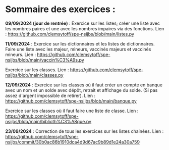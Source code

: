 # Sommaire des exercices :

**09/09/2024 (jour de rentrée)** : Exercice sur les listes; créer une liste avec les nombres paires et une avec les nombres impaires via des fonctions.
Lien : https://github.com/clemsytoff/spe-nsijbs/blob/main/listes.py

**11/09/2024** : Exercice sur les dictionnaires et les listes de dictionnaires. Faire une liste avec les majeur, mineurs, vaccinés majeurs et vaccinés mineurs.
Lien : https://github.com/clemsytoff/spe-nsijbs/blob/main/vaccin%C3%A9s.py

Exercice sur les classes. Lien : https://github.com/clemsytoff/spe-nsijbs/blob/main/classes.py

**12/09/2024** : Exercice sur les classes où il faut créer un compte en banque avec un nom et un solde avec dépôt, retrait et affichage du solde. (Si pas assez d'argent impossible de retirer).
Lien : https://github.com/clemsytoff/spe-nsijbs/blob/main/banque.py

Exercice sur les classes où il faut faire une liste de classe.
Lien : https://github.com/clemsytoff/spe-nsijbs/blob/main/biblioth%C3%A8que.py

**23/09/2024** : Correction de tous les exercices sur les listes chainées.
Lien : https://github.com/clemsytoff/spe-nsijbs/commit/30b0ac86b1910dca4d9d67ac9b89d1e24a30a759
